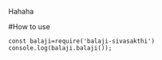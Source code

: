 Hahaha


#How to use

```
const balaji=require('balaji-sivasakthi')
console.log(balaji.balaji());

```
